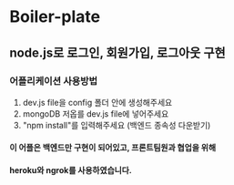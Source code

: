 # Boiler-plate

## node.js로 로그인, 회원가입, 로그아웃 구현

### 어플리케이션 사용방법

1. dev.js file을 config 폴더 안에 생성해주세요
2. mongoDB 저옵를 dev.js file에 넣어주세요
3. "npm install"를 입력해주세요 (백엔드 종속성 다운받기)

#### 이 어플은 백엔드만 구현이 되어있고, 프론트팀원과 협업을 위해

#### heroku와 ngrok를 사용하였습니다.
